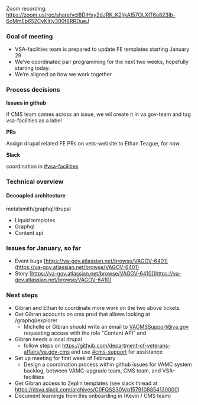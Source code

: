 Zoom recording: https://zoom.us/rec/share/vcl8DIHxy2dJRK_K2ljkAI57OLXlT6a823Ib-6cMmEb652CyKitIy300f8RRDueJ 

### Goal of meeting

*   VSA-facilities team is prepared to update FE templates starting January 29
*   We’ve coordinated pair programming for the next two weeks, hopefully starting today. 
*   We’re aligned on how we work together


### Process decisions

**Issues in github**

If CMS team comes across an issue, we wil create it in va.gov-team and tag vsa-facilities as a label

**PRs**

Assign drupal related FE PRs on vets-website to Ethan Teague, for now.

**Slack** 

coordination in [#vsa-facilities](https://dsva.slack.com/channels/vsa-facilities)


### Technical overview


#### Decoupled architecture

metalsmith/graphql/drupal

*   Liquid templates
*   Graphql
*   Content api

### Issues for January, so far

*   Event bugs [https://va-gov.atlassian.net/browse/VAGOV-6401](https://va-gov.atlassian.net/browse/VAGOV-6401) 
*   Story [https://va-gov.atlassian.net/browse/VAGOV-6410](https://va-gov.atlassian.net/browse/VAGOV-6410) 


### Next steps

* Gibran and Ethan to coordinate more work on the two above tickets.
* Get Gibran accounts on cms prod that allows looking at /graphql/explorer 
  * Michelle or Gibran should write an email to VACMSSupport@va.gov requesting access with the role "Content API" and 
* Gibran needs a local drupal
    * follow steps on https://github.com/department-of-veterans-affairs/va.gov-cms and use [#cms-support](https://dsva.slack.com/channels/cms-support) for assistance
* Set up meeting for first week of February 
  * Design a coordination process within github issues for VAMC system backlog, between VAMC-upgrade team, CMS team, and VSA-facilities
* Get Gibran access to Zeplin templates (see slack thread at https://dsva.slack.com/archives/C0FQSS30V/p1579108854130000)
* Document learnings from this onboarding in (Kevin / CMS team)

